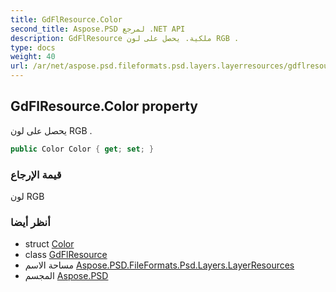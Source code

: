 ```yaml
---
title: GdFlResource.Color
second_title: Aspose.PSD لمرجع .NET API
description: GdFlResource ملكية. يحصل على لون RGB .
type: docs
weight: 40
url: /ar/net/aspose.psd.fileformats.psd.layers.layerresources/gdflresource/color/
---
```

## GdFlResource.Color property

يحصل على لون RGB .

```csharp
public Color Color { get; set; }
```

### قيمة الإرجاع

لون RGB

### أنظر أيضا

* struct [Color](../../../aspose.psd/color/)
* class [GdFlResource](../)
* مساحة الاسم [Aspose.PSD.FileFormats.Psd.Layers.LayerResources](../../gdflresource/)
* المجسم [Aspose.PSD](../../../)



